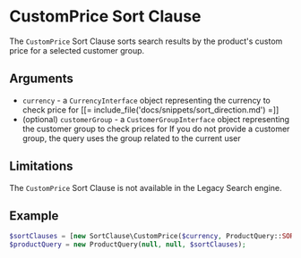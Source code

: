 # CustomPrice Sort Clause

The `CustomPrice` Sort Clause sorts search results by the product's custom price for a selected customer group.

## Arguments

- `currency` - a `CurrencyInterface` object representing the currency to check price for
[[= include_file('docs/snippets/sort_direction.md') =]]
- (optional) `customerGroup` - a `CustomerGroupInterface` object representing the customer group to check prices for
If you do not provide a customer group, the query uses the group related to the current user

## Limitations

The `CustomPrice` Sort Clause is not available in the Legacy Search engine.

## Example

``` php
$sortClauses = [new SortClause\CustomPrice($currency, ProductQuery::SORT_ASC, $customerGroup)];
$productQuery = new ProductQuery(null, null, $sortClauses);
```
